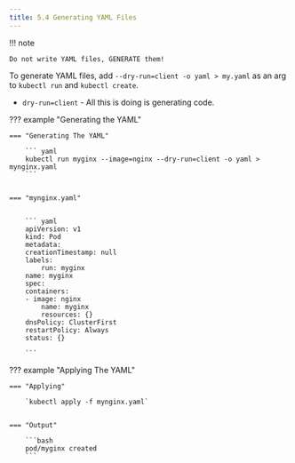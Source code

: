 ```yaml
---
title: 5.4 Generating YAML Files
---
```


!!! note

    Do not write YAML files, GENERATE them!


To generate YAML files, add `--dry-run=client -o yaml > my.yaml` as an arg to `kubectl run` and `kubectl create`. 

- `dry-run=client` - All this is doing is generating code.


??? example "Generating the YAML"

    === "Generating The YAML"

        ``` yaml
        kubectl run myginx --image=nginx --dry-run=client -o yaml > mynginx.yaml
        ```


    === "mynginx.yaml"


        ``` yaml
        apiVersion: v1
        kind: Pod
        metadata:
        creationTimestamp: null
        labels:
            run: myginx
        name: myginx
        spec:
        containers:
        - image: nginx
            name: myginx
            resources: {}
        dnsPolicy: ClusterFirst
        restartPolicy: Always
        status: {}
        
        ```

??? example "Applying The YAML"

    === "Applying"

        `kubectl apply -f mynginx.yaml`
    

    === "Output"

        ```bash
        pod/myginx created
        ```